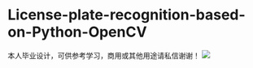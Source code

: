 # License-plate-recognition-based-on-Python-OpenCV
本人毕业设计，可供参考学习，商用或其他用途请私信谢谢！
![](./display/blue.png)
